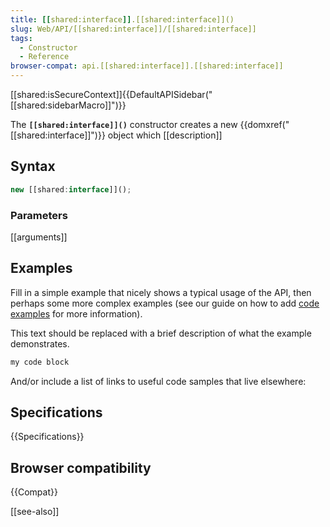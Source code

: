 ```yaml
---
title: [[shared:interface]].[[shared:interface]]()
slug: Web/API/[[shared:interface]]/[[shared:interface]]
tags:
  - Constructor
  - Reference
browser-compat: api.[[shared:interface]].[[shared:interface]]
---
```

[[shared:isSecureContext]]{{DefaultAPISidebar("[[shared:sidebarMacro]]")}}

The **`[[shared:interface]]()`** constructor creates a new {{domxref("[[shared:interface]]")}} object which [[description]]

## Syntax

```js
new [[shared:interface]]();
```

### Parameters

[[arguments]]

## Examples

Fill in a simple example that nicely shows a typical usage of the API, then perhaps some more complex examples (see our guide on how to add [code examples](/en-US/docs/MDN/Contribute/Structures/Code_examples) for more information).

This text should be replaced with a brief description of what the example demonstrates.

```js
my code block
```

And/or include a list of links to useful code samples that live elsewhere:

## Specifications

{{Specifications}}

## Browser compatibility

{{Compat}}

[[see-also]]